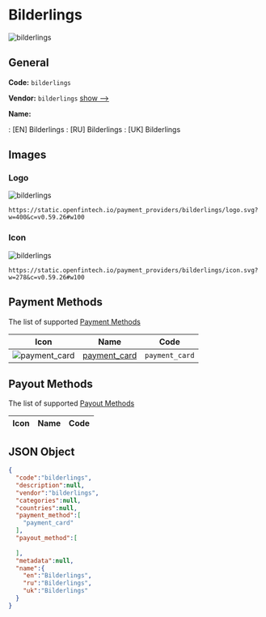 
# Bilderlings 
![bilderlings](https://static.openfintech.io/payment_providers/bilderlings/logo.svg?w=400&c=v0.59.26#w100)  

## General 
 
**Code:** `bilderlings` 
 
**Vendor:** `bilderlings` [show -->](/vendors/bilderlings/) 
 
**Name:** 
 
:	[EN] Bilderlings 
:	[RU] Bilderlings 
:	[UK] Bilderlings 
 

## Images 

### Logo 
 
![bilderlings](https://static.openfintech.io/payment_providers/bilderlings/logo.svg?w=400&c=v0.59.26#w100)  

```
https://static.openfintech.io/payment_providers/bilderlings/logo.svg?w=400&c=v0.59.26#w100
```  

### Icon 
 
![bilderlings](https://static.openfintech.io/payment_providers/bilderlings/icon.svg?w=278&c=v0.59.26#w100)  

```
https://static.openfintech.io/payment_providers/bilderlings/icon.svg?w=278&c=v0.59.26#w100
```  

## Payment Methods 
 
The list of supported [Payment Methods](/payment-methods/) 

|Icon|Name|Code| 
|:---:|:---:|:---:| 
|![payment_card](https://static.openfintech.io/payment_methods/payment_card/icon.svg?w=278&c=v0.59.26#w100) |[payment_card](/payment-methods/payment_card/)|`payment_card`| 
 

## Payout Methods 
 
The list of supported [Payout Methods](/payout-methods/) 

|Icon|Name|Code| 
|:---:|:---:|:---:| 
 

## JSON Object 

```json
{
  "code":"bilderlings",
  "description":null,
  "vendor":"bilderlings",
  "categories":null,
  "countries":null,
  "payment_method":[
    "payment_card"
  ],
  "payout_method":[
    
  ],
  "metadata":null,
  "name":{
    "en":"Bilderlings",
    "ru":"Bilderlings",
    "uk":"Bilderlings"
  }
}
```  
